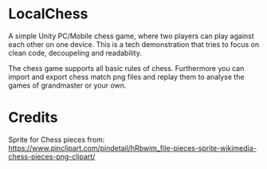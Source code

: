 # LocalChess
A simple Unity PC/Mobile chess game, where two players can play against each other on one device.
This is a tech demonstration that tries to focus on clean code, decoupeling and readability. 

The chess game supports all basic rules of chess. 
Furthermore you can import and export chess match png files and replay them to analyse the games of grandmaster or your own.

# Credits
Sprite for Chess pieces from: https://www.pinclipart.com/pindetail/hRbwim_file-pieces-sprite-wikimedia-chess-pieces-png-clipart/
